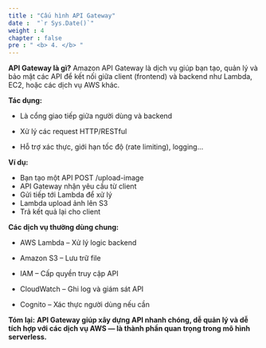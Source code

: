 ```yaml
---
title : "Cấu hình API Gateway"
date :  "`r Sys.Date()`" 
weight : 4 
chapter : false
pre : " <b> 4. </b> "
---
```



**API Gateway là gì?**
Amazon API Gateway là dịch vụ giúp bạn tạo, quản lý và bảo mật các API để kết nối giữa client (frontend) và backend như Lambda, EC2, hoặc các dịch vụ AWS khác.

**Tác dụng:**
- Là cổng giao tiếp giữa người dùng và backend

- Xử lý các request HTTP/RESTful

- Hỗ trợ xác thực, giới hạn tốc độ (rate limiting), logging...

**Ví dụ:**
- Bạn tạo một API POST /upload-image
- API Gateway nhận yêu cầu từ client
- Gửi tiếp tới Lambda để xử lý
- Lambda upload ảnh lên S3
- Trả kết quả lại cho client

**Các dịch vụ thường dùng chung:**

- AWS Lambda – Xử lý logic backend

- Amazon S3 – Lưu trữ file

- IAM – Cấp quyền truy cập API

- CloudWatch – Ghi log và giám sát API

- Cognito – Xác thực người dùng nếu cần

**Tóm lại:**
**API Gateway giúp xây dựng API nhanh chóng, dễ quản lý và dễ tích hợp với các dịch vụ AWS — là thành phần quan trọng trong mô hình serverless.**